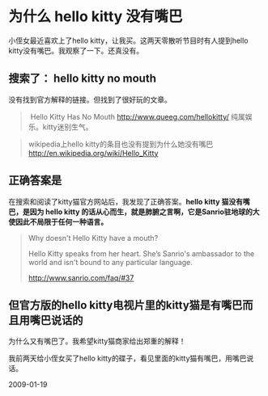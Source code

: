 # 为什么 hello kitty 没有嘴巴

小侄女最近喜欢上了hello kitty，让我买。这两天零散听节目时有人提到hello kitty没有嘴巴。我观察了一下。还真没有。

## 搜索了： hello kitty no mouth

没有找到官方解释的链接。但找到了很好玩的文章。
> ![]()
> Hello Kitty Has No Mouth
> http://www.queeg.com/hellokitty/
纯属娱乐。kitty迷别生气。

> wikipedia上hello kitty的条目也没有提到为什么她没有嘴巴
> <http://en.wikipedia.org/wiki/Hello_Kitty>
 
## 正确答案是

在搜索和阅读了kitty猫官方网站后，我发现了正确答案。**hello kitty 猫没有嘴巴，是因为 hello kitty 的话从心而生，就是肺腑之言啊，它是Sanrio驻地球的大使因此不局限于任何一种语言。**

> Why doesn't Hello Kitty have a mouth?
> 
> Hello Kitty speaks from her heart. She’s Sanrio's ambassador to the world and isn't bound to any particular language.
> 
> http://www.sanrio.com/faq/#37

## 但官方版的hello kitty电视片里的kitty猫是有嘴巴而且用嘴巴说话的

为什么又有嘴巴了。我希望kitty猫商家给出郑重的解释！

我前两天给小侄女买了hello kitty的碟子，看见里面的kitty猫有嘴巴，用嘴巴说话。

2009-01-19